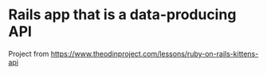 # Rails app that is a data-producing API

Project from https://www.theodinproject.com/lessons/ruby-on-rails-kittens-api

